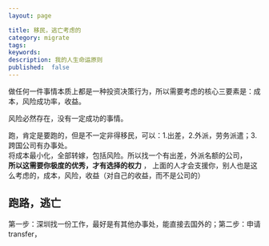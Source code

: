 ```yaml
---
layout: page

title: 移民，逃亡考虑的
category: migrate
tags:
keywords:
description: 我的人生命运原则
published:  false
---
```


做任何一件事情本质上都是一种投资决策行为，所以需要考虑的核心三要素是：成本，风险成功率，收益。  

风险必然存在，没有一定成功的事情。  


跑，肯定是要跑的，但是不一定非得移民，可以：1.出差，2.外派，劳务派遣；3.跨国公司有办事处。  
将成本最小化，全部转嫁，包括风险。所以找一个有出差，外派名额的公司，  
**所以这需要你极度的优秀，才有选择的权力** ， 上面的人才会支援你，别人也是这么考虑的，成本，风险，收益（对自己的收益，而不是公司的）  


## 跑路，逃亡
第一步：深圳找一份工作，最好是有其他办事处，能直接去国外的；第二步：申请transfer，  












































